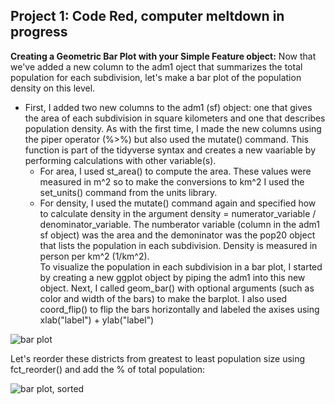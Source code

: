 ## Project 1: Code Red, computer meltdown in progress

**Creating a Geometric Bar Plot with your Simple Feature object:**
Now that we've added a new column to the adm1 oject that summarizes the total population for each subdivision, let's make a bar plot of the population density on this level.<br/>
- First, I added two new columns to the adm1 (sf) object: one that gives the area of each subdivision in square kilometers and one that describes population density. As with the first time, I made the new columns using the piper operator (%>%) but also used the mutate() command. This function is part of the tidyverse syntax and creates a new vaariable by performing calculations with other variable(s).<br/>
  - For area, I used st_area() to compute the area. These values were measured in m^2 so to make the conversions to km^2 I used the set_units() command from the units library.<br/>
  - For density, I used the mutate() command again and specified how to calculate density in the argument density = numerator_variable / denominator_variable. The numberator variable (column in the adm1 sf object) was the area and the demoninator was the pop20 object that lists the population in each subdivision. Density is measured in person per km^2 (1/km^2).<br/>
To visualize the population in each subdivision in a bar plot, I started by creating a new ggplot object by piping the adm1 into this new object. Next, I called geom_bar() with optional arguments (such as color and width of the bars) to make the barplot. I also used coord_flip() to flip the bars horizontally and labeled the axises using xlab("label") + ylab("label")<br/>

![bar plot](https://aeraposo.github.io/Data-440-Raposo/bar_plt_1.png)<br/>

Let's reorder these districts from greatest to least population size using fct_reorder() and add the % of total population:<br/>

![bar plot, sorted](https://aeraposo.github.io/Data-440-Raposo/bar_plt_1_sorted_and_labeled.png)<br/>

